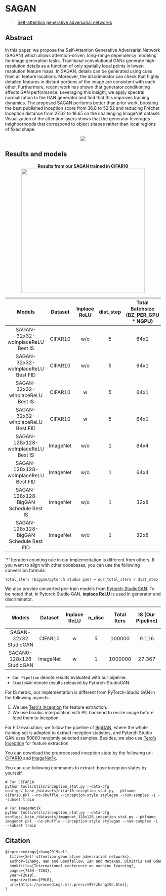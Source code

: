 # SAGAN

> [Self-attention generative adversarial networks](https://proceedings.mlr.press/v97/zhang19d.html)

## Abstract

<!-- [ABSTRACT] -->

In this paper, we propose the Self-Attention Generative Adversarial Network (SAGAN) which allows attention-driven, long-range dependency modeling for image generation tasks. Traditional convolutional GANs generate high-resolution details as a function of only spatially local points in lower-resolution feature maps. In SAGAN, details can be generated using cues from all feature locations. Moreover, the discriminator can check that highly detailed features in distant portions of the image are consistent with each other. Furthermore, recent work has shown that generator conditioning affects GAN performance. Leveraging this insight, we apply spectral normalization to the GAN generator and find that this improves training dynamics. The proposed SAGAN performs better than prior work, boosting the best published Inception score from 36.8 to 52.52 and reducing Fréchet Inception distance from 27.62 to 18.65 on the challenging ImageNet dataset. Visualization of the attention layers shows that the generator leverages neighborhoods that correspond to object shapes rather than local regions of fixed shape.

<!-- [IMAGE] -->
<div align=center>
<img src="https://user-images.githubusercontent.com/28132635/143054130-8cc1d9b7-df13-4fdb-8dbf-af4b2c15ed28.JPG"/>
</div>

## Results and models

<div align="center">
  <b> Results from our SAGAN trained in CIFAR10</b>
  <br/>
  <img src="https://user-images.githubusercontent.com/28132635/127619657-67f2e62d-52e4-43d2-931f-6d0e6e019813.png" width="400"/>
</div>


|                 Models                 | Dataset  | Inplace ReLU | dist_step | Total Batchsize (BZ_PER_GPU \* NGPU) | Total Iters* |  Iter  |   IS    |   FID   |                                                                              Config                                                                              |                                                                            Download                                                                             |                                                                               Log                                                                               |
|:--------------------------------------:|:--------:|:------------:|:---------:|:------------------------------------:|:------------:|:------:|:-------:|:-------:|:----------------------------------------------------------------------------------------------------------------------------------------------------------------:|:---------------------------------------------------------------------------------------------------------------------------------------------------------------:|:---------------------------------------------------------------------------------------------------------------------------------------------------------------:|
|   SAGAN-32x32-woInplaceReLU Best IS    | CIFAR10  |     w/o      |     5     |                 64x1                 |    500000    | 400000 | 9.3217  | 10.5030 |              [config](https://github.com/open-mmlab/mmgeneration/tree/master/configs/sagan/sagan_32_woReLUinplace_lr-2e-4_ndisc5_cifar10_b64x1.py)               |        [model](https://download.openmmlab.com/mmgen/sagan/sagan_cifar10_32_lr2e-4_ndisc5_b64x1_woReUinplace_is-iter400000_20210730_125743-4008a9ca.pth)         |       [Log](https://download.openmmlab.com/mmgen/sagan/sagan_cifar10_32_lr2e-4_ndisc5_b64x1_woReUinplace_20210730_125449_fid-d50568a4_is-04008a9ca.json)        |
|   SAGAN-32x32-woInplaceReLU Best FID   | CIFAR10  |     w/o      |     5     |                 64x1                 |    500000    | 480000 | 9.3174  | 9.4252  |              [config](https://github.com/open-mmlab/mmgeneration/tree/master/configs/sagan/sagan_32_woReLUinplace_lr-2e-4_ndisc5_cifar10_b64x1.py)               |        [model](https://download.openmmlab.com/mmgen/sagan/sagan_cifar10_32_lr2e-4_ndisc5_b64x1_woReUinplace_fid-iter480000_20210730_125449-d50568a4.pth)        |       [Log](https://download.openmmlab.com/mmgen/sagan/sagan_cifar10_32_lr2e-4_ndisc5_b64x1_woReUinplace_20210730_125449_fid-d50568a4_is-04008a9ca.json)        |
|    SAGAN-32x32-wInplaceReLU Best IS    | CIFAR10  |      w       |     5     |                 64x1                 |    500000    | 380000 | 9.2286  | 11.7760 |               [config](https://github.com/open-mmlab/mmgeneration/tree/master/configs/sagan/sagan_32_wReLUinplace_lr-2e-4_ndisc5_cifar10_b64x1.py)               |        [model](https://download.openmmlab.com/mmgen/sagan/sagan_cifar10_32_lr2e-4_ndisc5_b64x1_wReLUinplace_is-iter380000_20210730_124937-c77b4d25.pth)         |        [Log](https://download.openmmlab.com/mmgen/sagan/sagan_cifar10_32_lr2e-4_ndisc5_b64x1_wReLUinplace_20210730_125155_fid-cbefb354_is-c77b4d25.json)        |
|   SAGAN-32x32-wInplaceReLU Best FID    | CIFAR10  |      w       |     5     |                 64x1                 |    500000    | 460000 | 9.2061  | 10.7781 |               [config](https://github.com/open-mmlab/mmgeneration/tree/master/configs/sagan/sagan_32_wReLUinplace_lr-2e-4_ndisc5_cifar10_b64x1.py)               |        [model](https://download.openmmlab.com/mmgen/sagan/sagan_cifar10_32_lr2e-4_ndisc5_b64x1_wReLUinplace_fid-iter460000_20210730_125155-cbefb354.pth)        |        [Log](https://download.openmmlab.com/mmgen/sagan/sagan_cifar10_32_lr2e-4_ndisc5_b64x1_wReLUinplace_20210730_125155_fid-cbefb354_is-c77b4d25.json)        |
|  SAGAN-128x128-woInplaceReLU Best IS   | ImageNet |     w/o      |     1     |                 64x4                 |   1000000    | 980000 | 31.5938 | 36.7712 |       [config](https://github.com/open-mmlab/mmgeneration/tree/master/configs/sagan/sagan_128_woReLUinplace_Glr-1e-4_Dlr-4e-4_ndisc1_imagenet1k_b64x4.py)        | [model](https://download.openmmlab.com/mmgen/sagan/sagan_imagenet1k_128_Glr1e-4_Dlr4e-4_ndisc1_b32x4_woReLUinplace_is-iter980000_20210730_163140-cfbebfc6.pth)  | [Log](https://download.openmmlab.com/mmgen/sagan/sagan_imagenet1k_128_Glr1e-4_Dlr4e-4_ndisc1_b32x4_woReLUinplace_20210730_163431_fid-d7916963_is-cfbebfc6.json) |
|  SAGAN-128x128-woInplaceReLU Best FID  | ImageNet |     w/o      |     1     |                 64x4                 |   1000000    | 950000 | 28.4936 | 34.7838 |       [config](https://github.com/open-mmlab/mmgeneration/tree/master/configs/sagan/sagan_128_woReLUinplace_Glr-1e-4_Dlr-4e-4_ndisc1_imagenet1k_b64x4.py)        | [model](https://download.openmmlab.com/mmgen/sagan/sagan_imagenet1k_128_Glr1e-4_Dlr4e-4_ndisc1_b32x4_woReLUinplace_fid-iter950000_20210730_163431-d7916963.pth) | [Log](https://download.openmmlab.com/mmgen/sagan/sagan_imagenet1k_128_Glr1e-4_Dlr4e-4_ndisc1_b32x4_woReLUinplace_20210730_163431_fid-d7916963_is-cfbebfc6.json) |
| SAGAN-128x128-BigGAN Schedule Best IS  | ImageNet |     w/o      |     1     |                 32x8                 |   1000000    | 826000 | 69.5350 | 12.8295 | [config](https://github.com/open-mmlab/mmgeneration/tree/master/configs/sagan/sagan_128_woReLUinplace_noaug_bigGAN_Glr-1e-4_Dlr-4e-4_ndisc1_imagenet1k_b32x8.py)  | [model](https://download.openmmlab.com/mmgen/sagan/sagan_128_woReLUinplace_noaug_bigGAN_imagenet1k_b32x8_Glr1e-4_Dlr-4e-4_ndisc1_20210818_210232-3f5686af.pth)  |  [Log](https://download.openmmlab.com/mmgen/sagan/sagan_128_woReLUinplace_noaug_bigGAN_imagenet1k_b32x8_Glr1e-4_Dlr-4e-4_ndisc1_20210818_210232-3f5686af.json)  |
| SAGAN-128x128-BigGAN Schedule Best FID | ImageNet |     w/o      |     1     |                 32x8                 |   1000000    | 826000 | 69.5350 | 12.8295 | [config](https://github.com/open-mmlab/mmgeneration/tree/master/configs/sagan/sagan_128_woReLUinplace_noaug_bigGAN_Glr-1e-4_Dlr-4e-4_ndisc1_imagenet1k_b32x8.py) | [model](https://download.openmmlab.com/mmgen/sagan/sagan_128_woReLUinplace_noaug_bigGAN_imagenet1k_b32x8_Glr1e-4_Dlr-4e-4_ndisc1_20210818_210232-3f5686af.pth)  |  [Log](https://download.openmmlab.com/mmgen/sagan/sagan_128_woReLUinplace_noaug_bigGAN_imagenet1k_b32x8_Glr1e-4_Dlr-4e-4_ndisc1_20210818_210232-3f5686af.json)  |

'\*' Iteration counting rule in our implementation is different from others. If you want to align with other codebases, you can use the following conversion formula:
```
total_iters (biggan/pytorch studio gan) = our_total_iters / dist_step
```

We also provide converted pre-train models from [Pytorch-StudioGAN](https://github.com/POSTECH-CVLab/PyTorch-StudioGAN).
To be noted that, in Pytorch Studio GAN, **inplace ReLU** is used in generator and discriminator.


|          Models          | Dataset  | Inplace ReLU | n_disc | Total Iters | IS (Our Pipeline) | FID (Our Pipeline) | IS (StudioGAN) | FID (StudioGAN) |                                                 Config                                                  |                                                         Download                                                         |                              Original Download link                               |
|:------------------------:|:--------:|:------------:|:------:|:-----------:|:-----------------:|:------------------:|:--------------:|:---------------:|:-------------------------------------------------------------------------------------------------------:|:------------------------------------------------------------------------------------------------------------------------:|:---------------------------------------------------------------------------------:|
|  SAGAN-32x32 StudioGAN   | CIFAR10  |      w       |   5    |   100000    |       9.116       |      10.2011       |     8.680      |     14.009      |  [Config](https://github.com/open-mmlab/mmgeneration/blob/master/configs/_base_/models/sagan_32x32.py)  |   [model](https://download.openmmlab.com/mmgen/sagan/sagan_32_cifar10_convert-studio-rgb_20210730_153321-080da7e2.pth)   | [model](https://drive.google.com/drive/folders/1FA8hcz4MB8-hgTwLuDA0ZUfr8slud5P_) |
| SAGAN0-128x128 StudioGAN | ImageNet |      w       |   1    |   1000000   |      27.367       |      40.1162       |     29.848     |     34.726      | [Config](https://github.com/open-mmlab/mmgeneration/blob/master/configs/_base_/models/sagan_128x128.py) | [model](https://download.openmmlab.com/mmgen/sagan/sagan_128_imagenet1k_convert-studio-rgb_20210730_153357-eddb0d1d.pth) | [model](https://drive.google.com/drive/folders/1ZYaqeeumDgxOPDhRR5QLeLFIpgBJ9S6B) |



* `Our Pipeline` denote results evaluated with our pipeline.
* `StudioGAN` denote results released by Pytorch-StudioGAN.

For IS metric, our implementation is different from PyTorch-Studio GAN in the following aspects:
1. We use [Tero's Inception](https://nvlabs-fi-cdn.nvidia.com/stylegan2-ada-pytorch/pretrained/metrics/inception-2015-12-05.pt) for feature extraction.
2. We use bicubic interpolation with PIL backend to resize image before feed them to Inception.

For FID evaluation, we follow the pipeline of [BigGAN](https://github.com/ajbrock/BigGAN-PyTorch/blob/98459431a5d618d644d54cd1e9fceb1e5045648d/calculate_inception_moments.py#L52), where the whole training set is adopted to extract inception statistics, and Pytorch Studio GAN uses 50000 randomly selected samples. Besides, we also use [Tero's Inception](https://nvlabs-fi-cdn.nvidia.com/stylegan2-ada-pytorch/pretrained/metrics/inception-2015-12-05.pt) for feature extraction.

You can download the preprocessed inception state by the following url: [CIFAR10](https://download.openmmlab.com/mmgen/evaluation/fid_inception_pkl/cifar10.pkl) and [ImageNet1k](https://download.openmmlab.com/mmgen/evaluation/fid_inception_pkl/imagenet.pkl).

You can use following commands to extract those inception states by yourself.
```
# For CIFAR10
python tools/utils/inception_stat.py --data-cfg configs/_base_/datasets/cifar10_inception_stat.py --pklname cifar10.pkl --no-shuffle --inception-style stylegan --num-samples -1 --subset train

# For ImageNet1k
python tools/utils/inception_stat.py --data-cfg configs/_base_/datasets/imagenet_128x128_inception_stat.py --pklname imagenet.pkl --no-shuffle --inception-style stylegan --num-samples -1 --subset train
```

## Citation

```latex
@inproceedings{zhang2019self,
  title={Self-attention generative adversarial networks},
  author={Zhang, Han and Goodfellow, Ian and Metaxas, Dimitris and Odena, Augustus},
  booktitle={International conference on machine learning},
  pages={7354--7363},
  year={2019},
  organization={PMLR},
  url={https://proceedings.mlr.press/v97/zhang19d.html},
}
```
